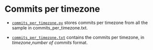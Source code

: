 # Commits per timezone

* [`commits_per_timezone.py`](commits_per_timezone.py) stores commits per timezone from all the sample in commits_per_timezone.txt.

* [`commits_per_timezone.txt`](commits_per_timezone.txt) contains the commits per timezone, in *timezone*,*number of commits* format.